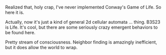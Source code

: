Realized that, holy crap, I've never implemented Conway's Game of Life. So here it is.

Actually, now it's just a kind of general 2d cellular automata ... thing. B3S23 is Life. It's cool, but there are some seriously crazy emergent behaviors to be found here.

Pretty stream of consciousness. Neighbor finding is amazingly inefficient, but it does allow the world to wrap.